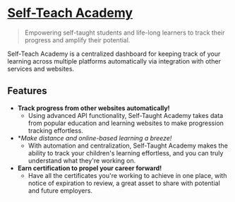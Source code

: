 # [Self-Teach Academy](https://selfteach.academy/)

> Empowering self-taught students and life-long learners to track their progress and amplify their potential.

Self-Teach Academy is a centralized dashboard for keeping track of your learning across multiple platforms automatically via integration with other services and websites.

## Features

* **Track progress from other websites automatically!**
    * Using advanced API functionality, Self-Taught Academy takes data from popular education and learning websites to make progression tracking effortless.
* **Make distance and online-based learning a breeze!*
    * With automation and centralization, Self-Taught Academy makes the ability to track your children's learning effortless, and you can truly understand what they're working on.
* **Earn certification to propel your career forward!**
    * Have all the certificates you're working to achieve in one place, with notice of expiration to review, a great asset to share with potential and future employers.